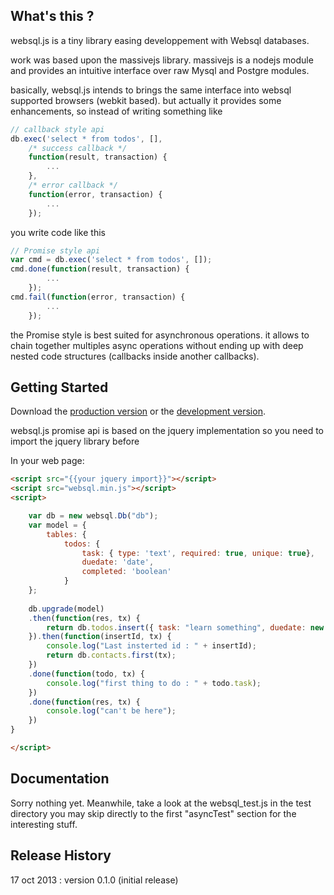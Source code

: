 ## What's this ?

websql.js is a tiny library easing developpement with Websql databases.

work was based upon the massivejs library. massivejs is a nodejs module and provides an intuitive interface over raw Mysql and Postgre modules.

basically, websql.js intends to brings the same interface into websql supported browsers (webkit based). but actually it provides some enhancements, so instead of writing something like

```javascript
// callback style api
db.exec('select * from todos', [],
	/* success callback */
	function(result, transaction) {
		...
	},
	/* error callback */
	function(error, transaction) {
		...
	});
```
you write code like this

```javascript
// Promise style api
var cmd = db.exec('select * from todos', []);
cmd.done(function(result, transaction) {
		...
	});
cmd.fail(function(error, transaction) {
		...
	});	
```
the Promise style is best suited for asynchronous operations. it allows to chain together multiples async operations without ending up with deep nested code structures (callbacks inside another callbacks).


## Getting Started
Download the [production version][min] or the [development version][max].

[min]: https://raw.github.com/yelouafi/websql.js/master/dist/websql.min.js
[max]: https://raw.github.com/yelouafi/websql.js/master/dist/websql.js

websql.js promise api is based on the jquery implementation so you need to import the jquery library before

In your web page:

```html
<script src="{{your jquery import}}"></script>
<script src="websql.min.js"></script>
<script>

	var db = new websql.Db("db");
	var model = { 
		tables: { 
			todos: {
				task: { type: 'text', required: true, unique: true}, 
				duedate: 'date', 
				completed: 'boolean'
			}			
	};
	
	db.upgrade(model)
	.then(function(res, tx) {		
		return db.todos.insert({ task: "learn something", duedate: new Date(2013,11, 30), completed: true});			
	}).then(function(insertId, tx) {		
		console.log("Last insterted id : " + insertId); 
		return db.contacts.first(tx);
	})
	.done(function(todo, tx) {
		console.log("first thing to do : " + todo.task);
	})
	.done(function(res, tx) {
		console.log("can't be here");
	})
}

</script>
```

## Documentation
Sorry nothing yet.
Meanwhile, take a look at the websql_test.js in the test directory
you may skip directly to the first "asyncTest" section for the interesting stuff.


## Release History
17 oct 2013 : version 0.1.0 (initial release)

